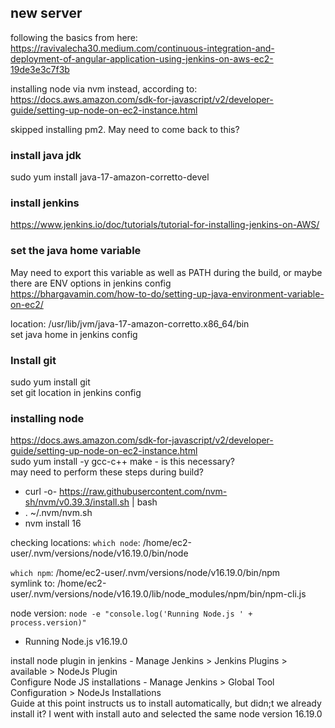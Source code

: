 ## new server
following the basics from here:  
https://ravivalecha30.medium.com/continuous-integration-and-deployment-of-angular-application-using-jenkins-on-aws-ec2-19de3e3c7f3b  

installing node via nvm instead, according to:  
https://docs.aws.amazon.com/sdk-for-javascript/v2/developer-guide/setting-up-node-on-ec2-instance.html  
  
skipped installing pm2. May need to come back to this?

  
  
### install java jdk
sudo yum install java-17-amazon-corretto-devel  

### install jenkins
https://www.jenkins.io/doc/tutorials/tutorial-for-installing-jenkins-on-AWS/  

### set the java home variable 
May need to export this variable as well as PATH during the build, or maybe there are ENV options in jenkins config  
https://bhargavamin.com/how-to-do/setting-up-java-environment-variable-on-ec2/  
  
location:
/usr/lib/jvm/java-17-amazon-corretto.x86_64/bin  
set java home in jenkins config  
  
### Install git
sudo yum install git  
set git location in jenkins config  
  
### installing node
https://docs.aws.amazon.com/sdk-for-javascript/v2/developer-guide/setting-up-node-on-ec2-instance.html  
sudo yum install -y gcc-c++ make - is this necessary?  
may need to perform these steps during build?
 - curl -o- https://raw.githubusercontent.com/nvm-sh/nvm/v0.39.3/install.sh | bash
 - . ~/.nvm/nvm.sh
 - nvm install 16

checking locations:
`which node`: /home/ec2-user/.nvm/versions/node/v16.19.0/bin/node  
  
`which npm`: /home/ec2-user/.nvm/versions/node/v16.19.0/bin/npm  
symlink to: /home/ec2-user/.nvm/versions/node/v16.19.0/lib/node_modules/npm/bin/npm-cli.js  
  
node version: `node -e "console.log('Running Node.js ' + process.version)"  `
 - Running Node.js v16.19.0
  
install node plugin in jenkins - Manage Jenkins > Jenkins Plugins > available > NodeJs Plugin  
Configure Node JS installations - Manage Jenkins > Global Tool Configuration > NodeJs Installations  
Guide at this point instructs us to install automatically, but didn;t we already install it? I went with install auto and selected the same node version 16.19.0


